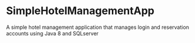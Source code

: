 # SimpleHotelManagementApp
A simple hotel management application that manages login and reservation accounts using Java 8 and SQLserver
